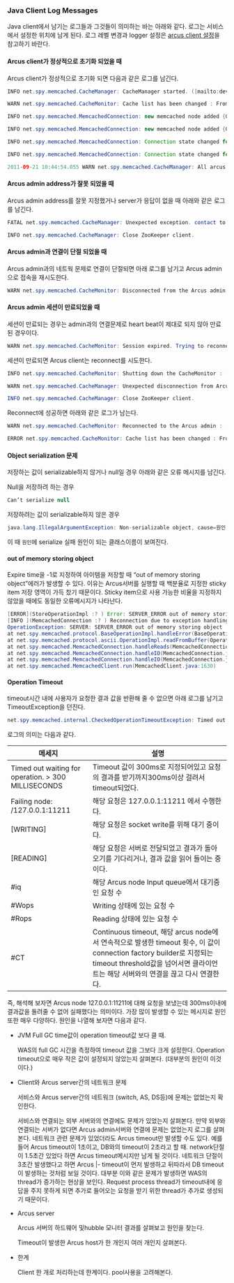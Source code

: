 ### Java Client Log Messages

Java client에서 남기는 로그들과 그것들이 의미하는 바는 아래와 같다. 로그는 서비스에서 설정한 위치에 남게 된다. 로그 레벨 변경과 logger 설정은 [arcus client 설정](2.-arcus-java-client.md#arcus-client)을 참고하기 바란다.


#### Arcus client가 정상적으로 초기화 되었을 때

Arcus client가 정상적으로 초기화 되면 다음과 같은 로그를 남긴다.

```java
INFO net.spy.memcached.CacheManager: CacheManager started. ([mailto:dev@dev.arcuscloud.nhncorp.com:17288 dev@dev.arcuscloud.nhncorp.com:17288])

WARN net.spy.memcached.CacheMonitor: Cache list has been changed : From=null, To=[127.0.0.1:11211-hostname, xxx.xxx.xxx.xxx:xxxx-hostname] : [serviceCode=dev]

INFO net.spy.memcached.MemcachedConnection: new memcached node added {QA sa=/127.0.0.1:11211, #Rops=0, #Wops=0, #iq=0, topRop=null, topWop=null, toWrite=0, interested=0} to connect queue

INFO net.spy.memcached.MemcachedConnection: new memcached node added {QA sa=/127.0.0.1:11211, #Rops=0, #Wops=0, #iq=0, topRop=null, topWop=null, toWrite=0, interested=0} to connect queue

INFO net.spy.memcached.MemcachedConnection: Connection state changed for sun.nio.ch.SelectionKeyImpl@388ee016

INFO net.spy.memcached.MemcachedConnection: Connection state changed for sun.nio.ch.SelectionKeyImpl@2e5bbd6

2011-09-21 10:44:54.055 WARN net.spy.memcached.CacheManager: All arcus connections are established.
```

#### Arcus admin address가 잘못 되었을 때

Arcus admin address를 잘못 지정했거나 server가 응답이 없을 때 아래와 같은 로그를 남긴다.

```java
FATAL net.spy.memcached.CacheManager: Unexpected exception. contact to arcus administrator

INFO net.spy.memcached.CacheManager: Close ZooKeeper client.
```

#### Arcus admin과 연결이 단절 되었을 때

Arcus admin과의 네트웍 문제로 연결이 단절되면 아래 로그를 남기고 Arcus admin으로 접속을 재시도한다.

```java
WARN net.spy.memcached.CacheMonitor: Disconnected from the Arcus admin. Trying to reconnect : [serviceCode=dev]
```

#### Arcus admin 세션이 만료되었을 때

세션이 만료되는 경우는 admin과의 연결문제로 heart beat이 제대로 되지 않아 만료된 경우이다.

```java
WARN net.spy.memcached.CacheMonitor: Session expired. Trying to reconnect to the Arcus admin : [serviceCode=dev]
```

세션이 만료되면 Arcus client는 reconnect를 시도한다.

```java
INFO net.spy.memcached.CacheMonitor: Shutting down the CacheMonitor : [serviceCode=dev]

WARN net.spy.memcached.CacheManager: Unexpected disconnection from Arcus admin. Trying to reconnect to Arcus admin.

INFO net.spy.memcached.CacheManager: Close ZooKeeper client.
```

Reconnect에 성공하면 아래와 같은 로그가 남는다.

```java
WARN net.spy.memcached.CacheMonitor: Reconnected to the Arcus admin : [serviceCode=dev]

ERROR net.spy.memcached.CacheMonitor: Cache list has been changed : From=null, To=[10.0.0.1:11211-arcus01.companyname.com, 10.0.0.2:11211-arcus02.companyname.com] : [serviceCode=dev]
```

#### Object serialization 문제

저장하는 값이 serializable하지 않거나 null일 경우 아래와 같은 오류 메시지를 남긴다.

Null을 저장하려 하는 경우

```java
Can’t serialize null
```

저장하려는 값이 serializable하지 않은 경우

```java
java.lang.IllegalArgumentException: Non-serializable object, cause=원인
```

이 때 `원인`에 serialize 실패 원인이 되는 클래스이름이 보여진다.

#### out of memory storing object

Expire time을 -1로 지정하여 아이템을 저장할 때 “out of memory storing object”에러가 발생할 수 있다. 이유는 Arcus서버를 실행할 때 백분율로 지정한 sticky item 저장 영역이 가득 찼기 때문이다. Sticky item으로 사용 가능한 비율을 지정하지 않았을 때에도 동일한 오류메시지가 나타난다.

```java
[ERROR](StoreOperationImpl :? ) Error: SERVER_ERROR out of memory storing object
[INFO ](MemcachedConnection :? ) Reconnection due to exception handling a memcached operation on {QA sa=/ 127.0.0.1:11211, #Rops=2, #Wops=0, #iq=0, topRop=net.spy.memcached.protocol.ascii.StoreOperationImpl@250d593e, topWop=null, toWrite=0, interested=1}. This may be due to an authentication failure.
OperationException: SERVER: SERVER_ERROR out of memory storing object
at net.spy.memcached.protocol.BaseOperationImpl.handleError(BaseOperationImpl.java:127)
at net.spy.memcached.protocol.ascii.OperationImpl.readFromBuffer(OperationImpl.java:131)
at net.spy.memcached.MemcachedConnection.handleReads(MemcachedConnection.java:457)
at net.spy.memcached.MemcachedConnection.handleIO(MemcachedConnection.java:389)
at net.spy.memcached.MemcachedConnection.handleIO(MemcachedConnection.java:182)
at net.spy.memcached.MemcachedClient.run(MemcachedClient.java:1630)
```

#### Operation Timeout

timeout시간 내에 사용자가 요청한 결과 값을 반환해 줄 수 없으면 아래 로그를 남기고 TimeoutException을 던진다.

```java
net.spy.memcached.internal.CheckedOperationTimeoutException: Timed out waiting for operation. > 300 - failing node: /127.0.0.1:11211 [WRITING] [#iq=13 #Wops=7 #Rops=10 #CT=13]
```

로그의 의미는 다음과 같다.

| 메세지 | 설명 |
| ------ | ---- |
| Timed out waiting for operation. > 300 MILLISECONDS| Timeout 값이 300ms로 지정되어있고 요청의 결과를 받기까지300ms이상 걸려서 timeout되었다.|
| Failing node: /127.0.0.1:11211 | 해당 요청은 127.0.0.1:11211 에서 수행한다. |
| [WRITING]	| 해당 요청은 socket write를 위해 대기 중이다. |
| [READING]	| 해당 요청은 서버로 전달되었고 결과가 돌아오기를 기다리거나, 결과 값을 읽어 들이는 중이다. |
| #iq	| 해당 Arcus node Input queue에서 대기중인 요청 수 |
| #Wops	| Writing 상태에 있는 요청 수 |
| #Rops	| Reading 상태에 있는 요청 수 |
| #CT	| Continuous timeout, 해당 arcus node에서 연속적으로 발생한 timeout 횟수, 이 값이 connection factory builder로 지정되는 timeout threshold값을 넘어서면 클라이언트는 해당 서버와의 연결을 끊고 다시 연결한다. |

즉, 해석해 보자면 Arcus node 127.0.0.1:11211에 대해 요청을 보냈는데 300ms이내에 결과값을 돌려줄 수 없어 실패했다는 의미이다.
가장 많이 발생할 수 있는 메시지로 원인 또한 매우 다양하다. 원인을 나열해 보자면 다음과 같다.

- JVM Full GC time값이 operation timeout값 보다 클 때.

  WAS의 full GC 시간을 측정하여 timeout 값을 그보다 크게 설정한다. Operation timeout으로 매우 작은 값이 설정되지 않았는지 살펴본다. (대부분의 원인이 이것이다.)

- Client와 Arcus server간의 네트워크 문제


  서비스와 Arcus server간의 네트워크 (switch, AS, DS등)에 문제는 없었는지 확인한다.

  서비스와 연결되는 외부 서버와의 연결에도 문제가 있었는지 살펴본다. 만약 외부와 연결되는 서버가 없다면 Arcus admin서버와 연결에 문제는 없었는지 로그를 살펴본다. 네트워크 관련 문제가 있었더라도 Arcus timeout만 발생할 수도 있다. 예를 들어 Arcus timeout이 1초이고, DB와의 timeout이 2초라고 할 때. network단절이 1.5초간 있었다 하면 Arcus timeout메시지만 남게 될 것이다. 네트워크 단절이 3초간 발생했다고 하면 Arcus |- timeout이 먼저 발생하고 뒤따라서 DB timeout이 발생하는 것처럼 보일 것이다. 대부분 이와 같은 문제가 발생하면 WAS의 thread가 증가하는 현상을 보인다. Request process thread가 timeout내에 응답을 주지 못하게 되면 추가로 들어오는 요청을 받기 위한 thread가 추가로 생성되기 때문이다. 

- Arcus server

  Arcus 서버의 하드웨어 및hubble 모니터 결과를 살펴보고 원인을 찾는다.
  
  Timeout이 발생한 Arcus host가 한 개인지 여러 개인지 살펴본다.

- 한계

  Client 한 개로 처리하는데 한계이다. pool사용을 고려해본다.  


